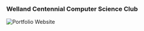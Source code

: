 ### Welland Centennial Computer Science Club

![Portfolio Website](https://i.ibb.co/WgPMpts/image.png)
